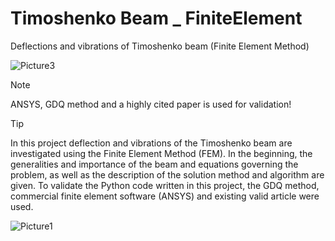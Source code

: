 # Timoshenko Beam _ FiniteElement
Deflections and vibrations of Timoshenko beam (Finite Element Method)

![Picture3](https://github.com/user-attachments/assets/71deb4be-2926-44f8-8332-ae416cf0ae09)

> [!NOTE]
> ANSYS, GDQ method and a highly cited paper is used for validation!

> [!TIP]
> In this project deflection and vibrations of the Timoshenko beam are investigated using the Finite Element Method (FEM). In the beginning, the generalities and importance of the beam and equations governing the problem, as well as the description of the solution method and algorithm are given. To validate the Python code written in this project, the GDQ method, commercial finite element software (ANSYS) and existing valid article were used.


![Picture1](https://github.com/user-attachments/assets/6ed0949a-8612-48d2-99d8-189ed414e7b3)
